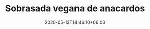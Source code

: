 ---
title: "Sobrasada vegana de anacardos"
date: 2020-05-13T14:46:10+06:00
description: "Sobrasada vegana de anacardos"
type: "recipe"
image: "images/recipes/sobrasada-vegana.jpg"
cuisine: Española
suitableForDiet: VeganDiet
yield: 4 porciones
prepTime: 30
cookTime: 50
totalTime: 45
categories: tapa
tags:
  - "anacardos"
  - "pimentón"
ingredients:
- 
directions:
- 
tips:
---